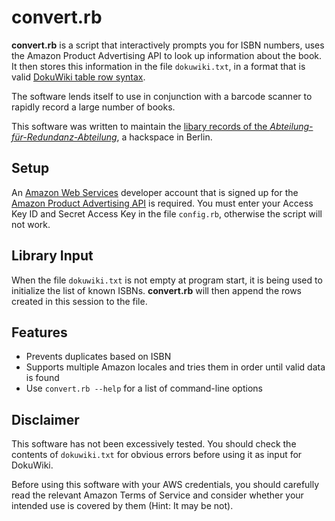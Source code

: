 convert.rb
==========

**convert.rb** is a script that interactively prompts you for ISBN numbers,
uses the Amazon Product Advertising API to look up information about the
book. It then stores this information in the file ```dokuwiki.txt```, in a
format that is valid [DokuWiki table row syntax][dw].

The software lends itself to use in conjunction with a barcode scanner to
rapidly record a large number of books.

This software was written to maintain the [libary records of the
*Abteilung-für-Redundanz-Abteilung*][bibliothek], a hackspace in Berlin.

Setup
-----
An [Amazon Web Services][aws] developer account that is signed up for the
[Amazon Product Advertising API][apaa] is required. You must enter your
Access Key ID	and Secret Access Key in the file ```config.rb```, otherwise
the script will not work.

Library Input
-------------
When the file ```dokuwiki.txt``` is not empty at program start, it is being
used to initialize the list of known ISBNs. **convert.rb** will then append
the rows created in this session to the file. 

Features
--------
* Prevents duplicates based on ISBN
* Supports multiple Amazon locales and tries them in order until valid data
  is found
* Use ```convert.rb --help``` for a list of command-line options

Disclaimer
----------
This software has not been excessively tested. You should check the contents
of ```dokuwiki.txt``` for obvious errors before using it as input for
DokuWiki.

Before using this software with your AWS credentials, you should carefully
read the relevant Amazon Terms of Service and consider whether your intended
use is covered by them (Hint: It may be not).

[dw]: https://www.dokuwiki.org/wiki:syntax#tables
[bibliothek]: https://afra-berlin.de/dokuwiki/doku.php?id=bibliothek
[aws]: https://aws.amazon.com
[apaa]: https://affiliate-program.amazon.com/gp/advertising/api/detail/main.html